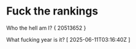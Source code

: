 # Fuck the rankings

Who the hell am I?
{ 20513652 }

What fucking year is it?
[ 2025-06-11T03:16:40Z ]
